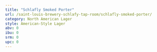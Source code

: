 ```yaml
---
title: "Schlafly Smoked Porter"
url: /saint-louis-brewery-schlafy-tap-room/schlafly-smoked-porter/
category: North American Lager
style: American-Style Lager
abv: 0
ibu: 0
srm: 0
upc: 0
---
```


